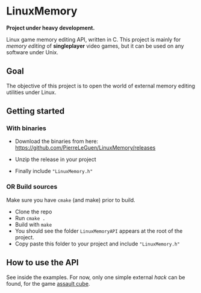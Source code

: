 # LinuxMemory

**Project under heavy development.**

Linux game memory editing API, written in C. This project is mainly for *memory editing* of **singleplayer** video games, but it can be used on any software under Unix.

## Goal

The objective of this project is to open the world of external memory editing utilities under Linux.

## Getting started

### With binaries

* Download the binaries from here: <https://github.com/PierreLeGuen/LinuxMemory/releases>

* Unzip the release in your project
* Finally include `"LinuxMemory.h"`

### OR Build sources

Make sure you have `cmake` (and make) prior to build.

* Clone the repo
* Run  `cmake .`
* Build with `make`
* You should see the folder `LinuxMemoryAPI` appears at the root of the project.
* Copy paste this folder to your project and include `"LinuxMemory.h"` 

## How to use the API

See inside the examples. For now, only one simple external *hack* can be found, for the game [assault cube](https://assault.cubers.net/).
